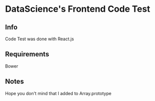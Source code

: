 DataScience's Frontend Code Test
==================
## Info
Code Test was done with React.js

## Requirements
Bower

## Notes
Hope you don't mind that I added to Array.prototype